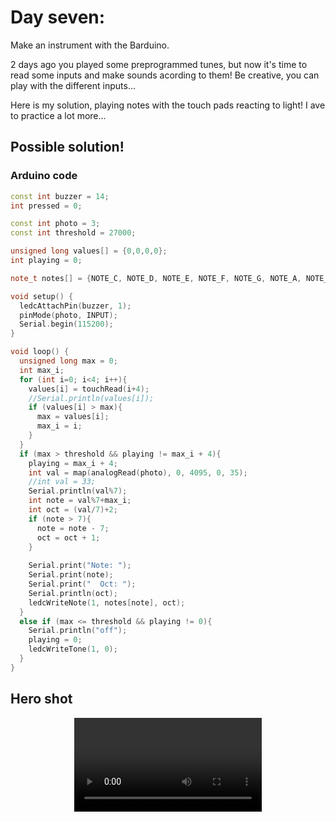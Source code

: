 # Day seven:

Make an instrument with the Barduino.

2 days ago you played some preprogrammed tunes, but now it's time to read some inputs and make sounds acording to them! Be creative, you can play with the different inputs...

Here is my solution, playing notes with the touch pads reacting to light! I ave to practice a lot more... 

## Possible solution!

### Arduino code

```c++
const int buzzer = 14;
int pressed = 0;

const int photo = 3;
const int threshold = 27000;

unsigned long values[] = {0,0,0,0};
int playing = 0;

note_t notes[] = {NOTE_C, NOTE_D, NOTE_E, NOTE_F, NOTE_G, NOTE_A, NOTE_B};

void setup() {
  ledcAttachPin(buzzer, 1);
  pinMode(photo, INPUT);
  Serial.begin(115200);
}

void loop() {
  unsigned long max = 0;
  int max_i;
  for (int i=0; i<4; i++){
    values[i] = touchRead(i+4);
    //Serial.println(values[i]);
    if (values[i] > max){
      max = values[i];
      max_i = i;
    }
  }
  if (max > threshold && playing != max_i + 4){
    playing = max_i + 4;
    int val = map(analogRead(photo), 0, 4095, 0, 35);
    //int val = 33;
    Serial.println(val%7);
    int note = val%7+max_i;
    int oct = (val/7)+2;
    if (note > 7){
      note = note - 7;
      oct = oct + 1;
    }
    
    Serial.print("Note: ");
    Serial.print(note);
    Serial.print("  Oct: ");
    Serial.println(oct);
    ledcWriteNote(1, notes[note], oct);
  }
  else if (max <= threshold && playing != 0){
    Serial.println("off");
    playing = 0;
    ledcWriteTone(1, 0);
  }
}
```

## Hero shot

<video controls autoplay loop style="display: block; margin: auto;">
    <source src="../../../video/day07.mp4" type="video/mp4">
</video>